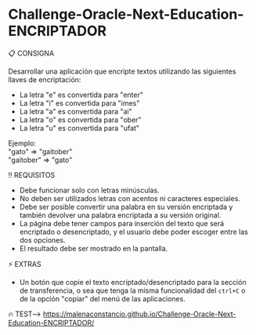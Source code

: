 # Challenge-Oracle-Next-Education-ENCRIPTADOR

:clipboard: CONSIGNA<br>

Desarrollar una aplicación que encripte textos utilizando las siguientes llaves de encriptación: 

- La letra "e" es convertida para "enter"<br>
- La letra "i" es convertida para "imes"<br>
- La letra "a" es convertida para "ai"<br>
- La letra "o" es convertida para "ober"<br>
- La letra "u" es convertida para "ufat"<br>

Ejemplo:<br>
"gato" => "gaitober"<br>
"gaitober" => "gato"

:bangbang: REQUISITOS
- Debe funcionar solo con letras minúsculas.
- No deben ser utilizados letras con acentos ni caracteres especiales.
- Debe ser posible convertir una palabra en su versión encriptada y también devolver una palabra encriptada a su versión original. 
- La página debe tener campos para inserción del texto que será encriptado o desencriptado, y el usuario debe poder escoger entre las dos opciones.
- El resultado debe ser mostrado en la pantalla.

:zap: EXTRAS
- Un botón que copie el texto encriptado/desencriptado para la sección de transferencia, o sea que tenga la misma funcionalidad del `ctrl+C` o de la opción "copiar" del menú de las aplicaciones.

:fire: TEST--> https://malenaconstancio.github.io/Challenge-Oracle-Next-Education-ENCRIPTADOR/
